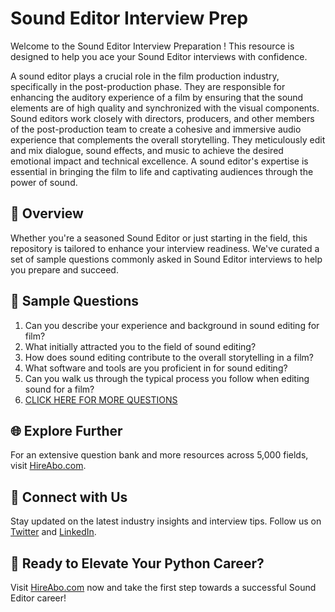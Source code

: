 # Sound Editor Interview Prep

Welcome to the Sound Editor Interview Preparation ! This resource is designed to help you ace your Sound Editor interviews with confidence.

A sound editor plays a crucial role in the film production industry, specifically in the post-production phase. They are responsible for enhancing the auditory experience of a film by ensuring that the sound elements are of high quality and synchronized with the visual components. Sound editors work closely with directors, producers, and other members of the post-production team to create a cohesive and immersive audio experience that complements the overall storytelling. They meticulously edit and mix dialogue, sound effects, and music to achieve the desired emotional impact and technical excellence. A sound editor's expertise is essential in bringing the film to life and captivating audiences through the power of sound.

## 🚀 Overview

Whether you're a seasoned Sound Editor or just starting in the field, this repository is tailored to enhance your interview readiness. We've curated a set of sample questions commonly asked in Sound Editor interviews to help you prepare and succeed.

## 📝 Sample Questions

1. Can you describe your experience and background in sound editing for film?
2. What initially attracted you to the field of sound editing?
3. How does sound editing contribute to the overall storytelling in a film?
4. What software and tools are you proficient in for sound editing?
5. Can you walk us through the typical process you follow when editing sound for a film?
6. [CLICK HERE FOR MORE QUESTIONS](https://hireabo.com/job/16_2_19/Sound%20Editor)

## 🌐 Explore Further

For an extensive question bank and more resources across 5,000 fields, visit [HireAbo.com](https://www.hireabo.com).

## 📱 Connect with Us

Stay updated on the latest industry insights and interview tips. Follow us on [Twitter](https://twitter.com/hireabo) and [LinkedIn](https://www.linkedin.com/in/hire-abo-3609972a8/).

## 🚀 Ready to Elevate Your Python Career?

Visit [HireAbo.com](https://www.hireabo.com) now and take the first step towards a successful Sound Editor career!